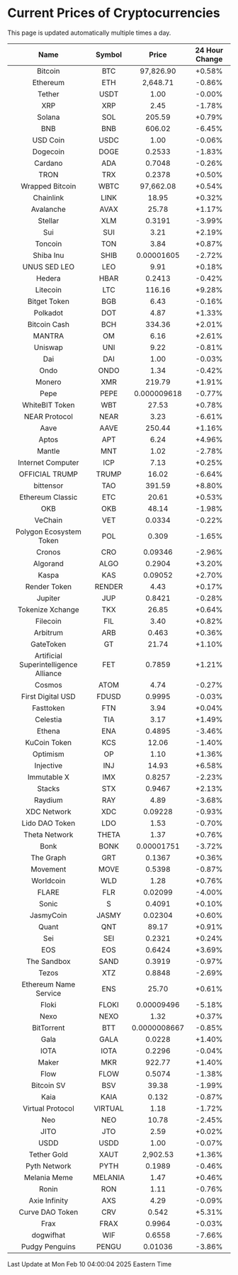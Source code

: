 # Current Prices of Cryptocurrencies
This page is updated automatically multiple times a day.

| Name | Symbol | Price | 24 Hour Change |
| :---: |:---:| :---: | :---: |
| Bitcoin | BTC | 97,826.90 | +0.58% |
| Ethereum | ETH | 2,648.71 | -0.86% |
| Tether | USDT | 1.00 | -0.00% |
| XRP | XRP | 2.45 | -1.78% |
| Solana | SOL | 205.59 | +0.79% |
| BNB | BNB | 606.02 | -6.45% |
| USD Coin | USDC | 1.00 | -0.06% |
| Dogecoin | DOGE | 0.2533 | -1.83% |
| Cardano | ADA | 0.7048 | -0.26% |
| TRON | TRX | 0.2378 | +0.50% |
| Wrapped Bitcoin | WBTC | 97,662.08 | +0.54% |
| Chainlink | LINK | 18.95 | +0.32% |
| Avalanche | AVAX | 25.78 | +1.17% |
| Stellar | XLM | 0.3191 | -3.99% |
| Sui | SUI | 3.21 | +2.19% |
| Toncoin | TON | 3.84 | +0.87% |
| Shiba Inu | SHIB | 0.00001605 | -2.72% |
| UNUS SED LEO | LEO | 9.91 | +0.18% |
| Hedera | HBAR | 0.2413 | -0.42% |
| Litecoin | LTC | 116.16 | +9.28% |
| Bitget Token | BGB | 6.43 | -0.16% |
| Polkadot | DOT | 4.87 | +1.33% |
| Bitcoin Cash | BCH | 334.36 | +2.01% |
| MANTRA | OM | 6.16 | +2.61% |
| Uniswap | UNI | 9.22 | -0.81% |
| Dai | DAI | 1.00 | -0.03% |
| Ondo | ONDO | 1.34 | -0.42% |
| Monero | XMR | 219.79 | +1.91% |
| Pepe | PEPE | 0.000009618 | -0.77% |
| WhiteBIT Token | WBT | 27.53 | +0.78% |
| NEAR Protocol | NEAR | 3.23 | -6.61% |
| Aave | AAVE | 250.44 | +1.16% |
| Aptos | APT | 6.24 | +4.96% |
| Mantle | MNT | 1.02 | -2.78% |
| Internet Computer | ICP | 7.13 | +0.25% |
| OFFICIAL TRUMP | TRUMP | 16.02 | -6.64% |
| bittensor | TAO | 391.59 | +8.80% |
| Ethereum Classic | ETC | 20.61 | +0.53% |
| OKB | OKB | 48.14 | -1.98% |
| VeChain | VET | 0.0334 | -0.22% |
| Polygon Ecosystem Token | POL | 0.309 | -1.65% |
| Cronos | CRO | 0.09346 | -2.96% |
| Algorand | ALGO | 0.2904 | +3.20% |
| Kaspa | KAS | 0.09052 | +2.70% |
| Render Token | RENDER | 4.43 | +0.17% |
| Jupiter | JUP | 0.8421 | -0.28% |
| Tokenize Xchange | TKX | 26.85 | +0.64% |
| Filecoin | FIL | 3.40 | +0.82% |
| Arbitrum | ARB | 0.463 | +0.36% |
| GateToken | GT | 21.74 | +1.10% |
| Artificial Superintelligence Alliance | FET | 0.7859 | +1.21% |
| Cosmos | ATOM | 4.74 | -0.27% |
| First Digital USD | FDUSD | 0.9995 | -0.03% |
| Fasttoken | FTN | 3.94 | +0.04% |
| Celestia | TIA | 3.17 | +1.49% |
| Ethena | ENA | 0.4895 | -3.46% |
| KuCoin Token | KCS | 12.06 | -1.40% |
| Optimism | OP | 1.10 | +1.36% |
| Injective | INJ | 14.93 | +6.58% |
| Immutable X | IMX | 0.8257 | -2.23% |
| Stacks | STX | 0.9467 | +2.13% |
| Raydium | RAY | 4.89 | -3.68% |
| XDC Network | XDC | 0.09228 | -0.93% |
| Lido DAO Token | LDO | 1.53 | -0.70% |
| Theta Network | THETA | 1.37 | +0.76% |
| Bonk | BONK | 0.00001751 | -3.72% |
| The Graph | GRT | 0.1367 | +0.36% |
| Movement | MOVE | 0.5398 | -0.87% |
| Worldcoin | WLD | 1.28 | +0.76% |
| FLARE | FLR | 0.02099 | -4.00% |
| Sonic | S | 0.4091 | +0.10% |
| JasmyCoin | JASMY | 0.02304 | +0.60% |
| Quant | QNT | 89.17 | +0.91% |
| Sei | SEI | 0.2321 | +0.24% |
| EOS | EOS | 0.6424 | +3.69% |
| The Sandbox | SAND | 0.3919 | -0.97% |
| Tezos | XTZ | 0.8848 | -2.69% |
| Ethereum Name Service | ENS | 25.70 | +0.61% |
| Floki | FLOKI | 0.00009496 | -5.18% |
| Nexo | NEXO | 1.32 | +0.37% |
| BitTorrent | BTT | 0.0000008667 | -0.85% |
| Gala | GALA | 0.0228 | +1.40% |
| IOTA | IOTA | 0.2296 | -0.04% |
| Maker | MKR | 922.77 | +1.40% |
| Flow | FLOW | 0.5074 | -1.38% |
| Bitcoin SV | BSV | 39.38 | -1.99% |
| Kaia | KAIA | 0.132 | -0.87% |
| Virtual Protocol | VIRTUAL | 1.18 | -1.72% |
| Neo | NEO | 10.78 | -2.45% |
| JITO | JTO | 2.59 | +0.02% |
| USDD | USDD | 1.00 | -0.07% |
| Tether Gold | XAUT | 2,902.53 | +1.36% |
| Pyth Network | PYTH | 0.1989 | -0.46% |
| Melania Meme | MELANIA | 1.47 | +0.46% |
| Ronin | RON | 1.11 | -0.76% |
| Axie Infinity | AXS | 4.29 | -0.09% |
| Curve DAO Token | CRV | 0.542 | +5.31% |
| Frax | FRAX | 0.9964 | -0.03% |
| dogwifhat | WIF | 0.6558 | -7.66% |
| Pudgy Penguins | PENGU | 0.01036 | -3.86% |

Last Update at Mon Feb 10 04:00:04 2025 Eastern Time
